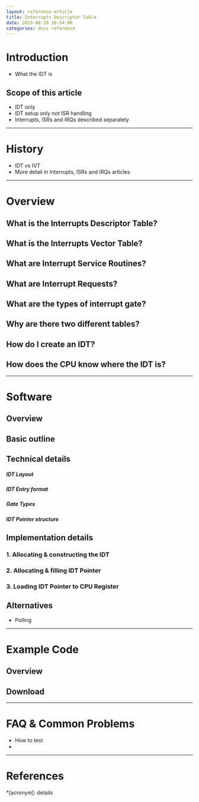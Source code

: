 ```yaml
---
layout: reference-article
title: Interrupts Descriptor Table
date: 2015-08-28 16:54:00
categories: docs reference
---
```


# Introduction

- What the IDT is

## Scope of this article

- IDT only
- IDT setup only not ISR handling
- Interrupts, ISRs and IRQs described separately

---

# History

- IDT vs IVT
- More detail in Interrupts, ISRs and IRQs articles

---

# Overview

## What is the Interrupts Descriptor Table?

## What is the Interrupts Vector Table?

## What are Interrupt Service Routines?

## What are Interrupt Requests?

## What are the types of interrupt gate?

## Why are there two different tables?

## How do I create an IDT?

## How does the CPU know where the IDT is?

---

# Software

## Overview

## Basic outline

## Technical details

##### IDT Layout


##### IDT Entry format


##### Gate Types


##### IDT Pointer structure


## Implementation details

### 1. Allocating &amp; constructing the IDT


### 2. Allocating &amp; filling IDT Pointer


### 3. Loading IDT Pointer to CPU Register


## Alternatives

- Polling

---

# Example Code

## Overview

## Download

---

# FAQ & Common Problems

- How to test
- 

---

# References

*[acronym]: details